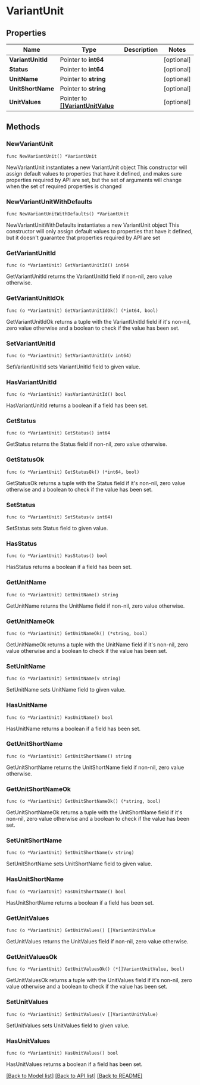 # VariantUnit

## Properties

Name | Type | Description | Notes
------------ | ------------- | ------------- | -------------
**VariantUnitId** | Pointer to **int64** |  | [optional] 
**Status** | Pointer to **int64** |  | [optional] 
**UnitName** | Pointer to **string** |  | [optional] 
**UnitShortName** | Pointer to **string** |  | [optional] 
**UnitValues** | Pointer to [**[]VariantUnitValue**](VariantUnitValue.md) |  | [optional] 

## Methods

### NewVariantUnit

`func NewVariantUnit() *VariantUnit`

NewVariantUnit instantiates a new VariantUnit object
This constructor will assign default values to properties that have it defined,
and makes sure properties required by API are set, but the set of arguments
will change when the set of required properties is changed

### NewVariantUnitWithDefaults

`func NewVariantUnitWithDefaults() *VariantUnit`

NewVariantUnitWithDefaults instantiates a new VariantUnit object
This constructor will only assign default values to properties that have it defined,
but it doesn't guarantee that properties required by API are set

### GetVariantUnitId

`func (o *VariantUnit) GetVariantUnitId() int64`

GetVariantUnitId returns the VariantUnitId field if non-nil, zero value otherwise.

### GetVariantUnitIdOk

`func (o *VariantUnit) GetVariantUnitIdOk() (*int64, bool)`

GetVariantUnitIdOk returns a tuple with the VariantUnitId field if it's non-nil, zero value otherwise
and a boolean to check if the value has been set.

### SetVariantUnitId

`func (o *VariantUnit) SetVariantUnitId(v int64)`

SetVariantUnitId sets VariantUnitId field to given value.

### HasVariantUnitId

`func (o *VariantUnit) HasVariantUnitId() bool`

HasVariantUnitId returns a boolean if a field has been set.

### GetStatus

`func (o *VariantUnit) GetStatus() int64`

GetStatus returns the Status field if non-nil, zero value otherwise.

### GetStatusOk

`func (o *VariantUnit) GetStatusOk() (*int64, bool)`

GetStatusOk returns a tuple with the Status field if it's non-nil, zero value otherwise
and a boolean to check if the value has been set.

### SetStatus

`func (o *VariantUnit) SetStatus(v int64)`

SetStatus sets Status field to given value.

### HasStatus

`func (o *VariantUnit) HasStatus() bool`

HasStatus returns a boolean if a field has been set.

### GetUnitName

`func (o *VariantUnit) GetUnitName() string`

GetUnitName returns the UnitName field if non-nil, zero value otherwise.

### GetUnitNameOk

`func (o *VariantUnit) GetUnitNameOk() (*string, bool)`

GetUnitNameOk returns a tuple with the UnitName field if it's non-nil, zero value otherwise
and a boolean to check if the value has been set.

### SetUnitName

`func (o *VariantUnit) SetUnitName(v string)`

SetUnitName sets UnitName field to given value.

### HasUnitName

`func (o *VariantUnit) HasUnitName() bool`

HasUnitName returns a boolean if a field has been set.

### GetUnitShortName

`func (o *VariantUnit) GetUnitShortName() string`

GetUnitShortName returns the UnitShortName field if non-nil, zero value otherwise.

### GetUnitShortNameOk

`func (o *VariantUnit) GetUnitShortNameOk() (*string, bool)`

GetUnitShortNameOk returns a tuple with the UnitShortName field if it's non-nil, zero value otherwise
and a boolean to check if the value has been set.

### SetUnitShortName

`func (o *VariantUnit) SetUnitShortName(v string)`

SetUnitShortName sets UnitShortName field to given value.

### HasUnitShortName

`func (o *VariantUnit) HasUnitShortName() bool`

HasUnitShortName returns a boolean if a field has been set.

### GetUnitValues

`func (o *VariantUnit) GetUnitValues() []VariantUnitValue`

GetUnitValues returns the UnitValues field if non-nil, zero value otherwise.

### GetUnitValuesOk

`func (o *VariantUnit) GetUnitValuesOk() (*[]VariantUnitValue, bool)`

GetUnitValuesOk returns a tuple with the UnitValues field if it's non-nil, zero value otherwise
and a boolean to check if the value has been set.

### SetUnitValues

`func (o *VariantUnit) SetUnitValues(v []VariantUnitValue)`

SetUnitValues sets UnitValues field to given value.

### HasUnitValues

`func (o *VariantUnit) HasUnitValues() bool`

HasUnitValues returns a boolean if a field has been set.


[[Back to Model list]](../README.md#documentation-for-models) [[Back to API list]](../README.md#documentation-for-api-endpoints) [[Back to README]](../README.md)


